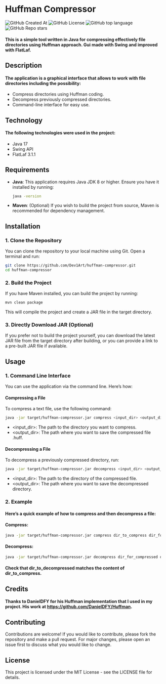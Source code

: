 # Huffman Compressor
<img alt="GitHub Created At" src="https://img.shields.io/github/created-at/Dev1Art/huffman-compressor"> <img alt="GitHub License" src="https://img.shields.io/github/license/Dev1Art/huffman-compressor"> <img alt="GitHub top language" src="https://img.shields.io/github/languages/top/Dev1Art/huffman-compressor"> <img alt="GitHub Repo stars" src="https://img.shields.io/github/stars/Dev1Art/huffman-compressor">
<br/>
#### This is a simple tool written in Java for compressing effectively file directories using Huffman approach. Gui made with Swing and improved with FlatLaf.
## Description
#### The application is a graphical interface that allows to work with file directories including the possibility:
- Compress directories using Huffman coding.
- Decompress previously compressed directories.
- Command-line interface for easy use.
## Technology
#### The following technologies were used in the project:
- Java 17
- Swing API
- FlatLaf 3.1.1
## Requirements
- **Java**: This application requires Java JDK 8 or higher. Ensure you have it installed by running:
  ```bash
  java -version
  ```
- **Maven**: (Optional) If you wish to build the project from source, Maven is recommended for dependency management.
## Installation
### 1. Clone the Repository
You can clone the repository to your local machine using Git. Open a terminal and run:
  ```bash
git clone https://github.com/Dev1Art/huffman-compressor.git
cd huffman-compressor
```
### 2. Build the Project
If you have Maven installed, you can build the project by running:
  ```bash
mvn clean package
```
This will compile the project and create a JAR file in the target directory.
### 3. Directly Download JAR (Optional)
If you prefer not to build the project yourself, you can download the latest JAR file from the target directory after building, or you can provide a link to a pre-built JAR file if available.
## Usage
### 1. Command Line Interface
You can use the application via the command line. Here’s how:
#### Compressing a File
To compress a text file, use the following command:
  ```bash
java -jar target/huffman-compressor.jar compress <input_dir> <output_dir>
```
- <input_dir>: The path to the directory you want to compress.
- <output_dir>: The path where you want to save the compressed file .huff.
#### Decompressing a File
To decompress a previously compressed directory, run:
  ```bash
java -jar target/huffman-compressor.jar decompress <input_dir> <output_dir>
```
- <input_dir>: The path to the directory of the compressed file.
- <output_dir>: The path where you want to save the decompressed directory.
### 2. Example
#### Here’s a quick example of how to compress and then decompress a file:
#### Compress:
  ```bash
java -jar target/huffman-compressor.jar compress dir_to_compress dir_for_compressed
```
#### Decompress:
  ```bash
java -jar target/huffman-compressor.jar decompress dir_for_compressed dir_to_decompressed
```
#### Check that dir_to_decompressed matches the content of dir_to_compress.
## Credits
#### Thanks to DanielDFY for his Huffman implementation that I used in my project. His work at https://github.com/DanielDFY/Huffman.
## Contributing
Contributions are welcome! If you would like to contribute, please fork the repository and make a pull request. For major changes, please open an issue first to discuss what you would like to change.
## License
This project is licensed under the MIT License - see the LICENSE file for details.





